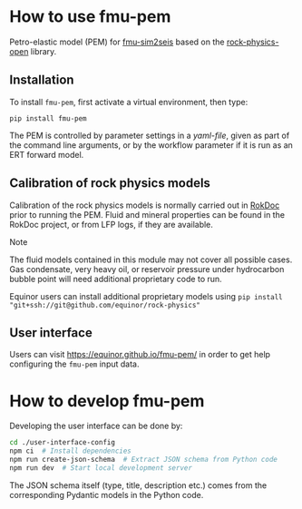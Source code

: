 # How to use fmu-pem

Petro-elastic model (PEM) for [fmu-sim2seis](https://github.com/equinor/fmu-sim2seis)
based on the [rock-physics-open](https://github.com/equinor/rock-physics-open)
library.

## Installation

To install `fmu-pem`, first activate a virtual environment, then type:

```
pip install fmu-pem
```

The PEM is controlled by parameter settings in a *yaml-file*, given as part of the
command line arguments, or by the workflow parameter if it is run as an ERT forward model.

## Calibration of rock physics models

Calibration of the rock physics models is normally carried out in
[RokDoc](https://www.ikonscience.com/rokdoc-geoprediction-software-platform/)
prior to running the PEM. Fluid and mineral properties can be found in the RokDoc project, or
from LFP logs, if they are available.

> [!NOTE]  
> The fluid models contained in this module may not cover all possible cases. Gas condensate, very heavy oil, 
> or reservoir pressure under hydrocarbon bubble point will need additional proprietary code to run.
>
> Equinor users can install additional proprietary models using
> `pip install "git+ssh://git@github.com/equinor/rock-physics"`

## User interface

Users can visit https://equinor.github.io/fmu-pem/ in order to get help configuring the `fmu-pem` input data.

# How to develop fmu-pem

Developing the user interface can be done by:
```bash
cd ./user-interface-config
npm ci  # Install dependencies
npm run create-json-schema  # Extract JSON schema from Python code
npm run dev  # Start local development server
```
The JSON schema itself (type, title, description etc.) comes from the corresponding Pydantic models in the Python code.
